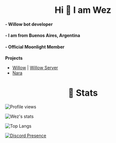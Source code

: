 <h1 align="center">Hi 👋 I am Wez</h1>

<h4>- Willow bot developer</h4> 

<h4>- I am from Buenos Aires, Argentina</h4> 

<h4>- Official Moonlight Member</h4> 

**Projects**

- [Willow](https://dsc.gg/willow) | [Willow Server](https://discord.gg/ynNWwPRgv2)
- [Nara](https://discord.com/oauth2/authorize?client_id=977278077539323984&permissions=1377409760503&scope=bot)

<h1 align="center">🧾 Stats</h1>

![Profile views](https://komarev.com/ghpvc/?username=ImWezzz)

![Wez's stats](https://github-readme-stats.vercel.app/api?username=imwezzz&theme=github_dark&show_icons=true) 

![Top Langs](https://github-readme-stats.vercel.app/api/top-langs/?username=imwezzz&layout=dark)

[![Discord Presence](https://lanyard.cnrad.dev/api/759233882926350346?borderRadius=20px&hideDiscrim=true&theme=tokyonight)](https://discord.com/users/759233882926350346)

